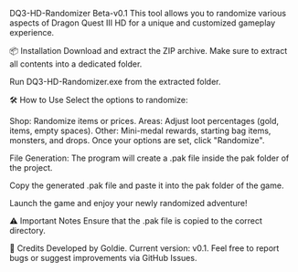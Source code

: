 DQ3-HD-Randomizer Beta-v0.1 
This tool allows you to randomize various aspects of Dragon Quest III HD for a unique and customized gameplay experience.

📦 Installation
Download and extract the ZIP archive.
Make sure to extract all contents into a dedicated folder.

Run DQ3-HD-Randomizer.exe from the extracted folder.

🛠️ How to Use
Select the options to randomize:

Shop: Randomize items or prices.
Areas: Adjust loot percentages (gold, items, empty spaces).
Other: Mini-medal rewards, starting bag items, monsters, and drops.
Once your options are set, click "Randomize".

File Generation:
The program will create a .pak file inside the pak folder of the project.

Copy the generated .pak file and paste it into the pak folder of the game.

Launch the game and enjoy your newly randomized adventure!

⚠️ Important Notes
Ensure that the .pak file is copied to the correct directory.


📝 Credits
Developed by Goldie. Current version: v0.1.
Feel free to report bugs or suggest improvements via GitHub Issues.
